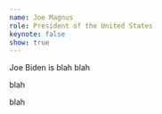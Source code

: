 ```yaml
---
name: Joe Magnus
role: President of the United States
keynote: false
show: true
---
```


Joe Biden is blah blah

blah

blah